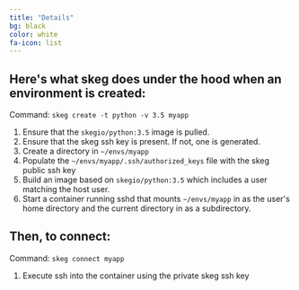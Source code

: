 ```yaml
---
title: "Details"
bg: black
color: white
fa-icon: list
---
```


## Here's what skeg does under the hood when an environment is created:

Command: `skeg create -t python -v 3.5 myapp`

1. Ensure that the `skegio/python:3.5` image is pulled.
2. Ensure that the skeg ssh key is present.  If not, one is generated.
3. Create a directory in `~/envs/myapp`
4. Populate the `~/envs/myapp/.ssh/authorized_keys` file with the skeg public ssh key
5. Build an image based on `skegio/python:3.5` which includes a user matching the host user.
6. Start a container running sshd that mounts `~/envs/myapp` in as the user's home directory and the current directory in as a subdirectory.

## Then, to connect:

Command: `skeg connect myapp`

1. Execute ssh into the container using the private skeg ssh key

